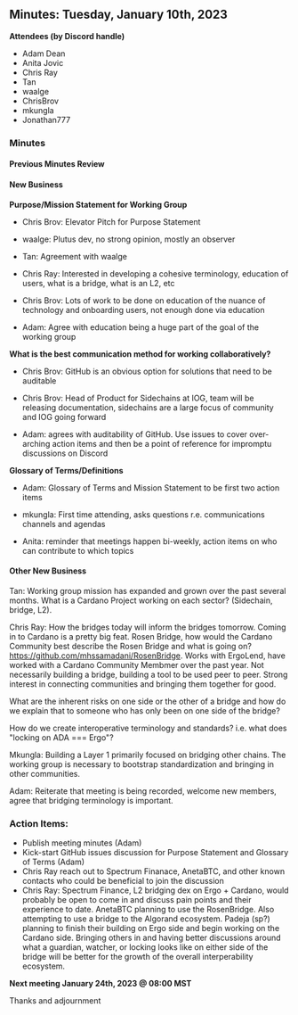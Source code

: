 ## Minutes: Tuesday, January 10th, 2023

**Attendees (by Discord handle)**

* Adam Dean
* Anita Jovic
* Chris Ray
* Tan
* waalge
* ChrisBrov
* mkungla
* Jonathan777

### Minutes ###

#### Previous Minutes Review ####

#### New Business ####

**Purpose/Mission Statement for Working Group**

- Chris Brov: Elevator Pitch for Purpose Statement

- waalge: Plutus dev, no strong opinion, mostly an observer

- Tan: Agreement with waalge

- Chris Ray: Interested in developing a cohesive terminology, education of users, what is a bridge, what is an L2, etc

- Chris Brov: Lots of work to be done on education of the nuance of technology and onboarding users, not enough done via education

- Adam: Agree with education being a huge part of the goal of the working group

**What is the best communication method for working collaboratively?**

- Chris Brov: GitHub is an obvious option for solutions that need to be auditable
- Chris Brov: Head of Product for Sidechains at IOG, team will be releasing documentation, sidechains are a large focus of community and IOG going forward

- Adam: agrees with auditability of GitHub. Use issues to cover over-arching action items and then be a point of reference for impromptu discussions on Discord

**Glossary of Terms/Definitions**

- Adam: Glossary of Terms and Mission Statement to be first two action items

- mkungla: First time attending, asks questions r.e. communications channels and agendas

- Anita: reminder that meetings happen bi-weekly, action items on who can contribute to which topics


#### Other New Business ####

Tan: Working group mission has expanded and grown over the past several months. What is a Cardano Project working on each sector? (Sidechain, bridge, L2).

Chris Ray: How the bridges today will inform the bridges tomorrow. Coming in to Cardano is a pretty big feat. Rosen Bridge, how would the Cardano Community best describe the Rosen Bridge and what is going on? https://github.com/mhssamadani/RosenBridge. Works with ErgoLend, have worked with a Cardano Community Membmer over the past year. Not necessarily building a bridge, building a tool to be used peer to peer. Strong interest in connecting communities and bringing them together for good.

What are the inherent risks on one side or the other of a bridge and how do we explain that to someone who has only been on one side of the bridge?

How do we create interoperative terminology and standards? i.e. what does "locking on ADA === Ergo"?

Mkungla: Building a Layer 1 primarily focused on bridging other chains. The working group is necessary to bootstrap standardization and bringing in other communities.

Adam: Reiterate that meeting is being recorded, welcome new members, agree that bridging terminology is important.


### Action Items: ###
- Publish meeting minutes (Adam)
- Kick-start GitHub issues discussion for Purpose Statement and Glossary of Terms (Adam)
- Chris Ray reach out to Spectrum Finanace, AnetaBTC, and other known contacts who could be beneficial to join the discussion
- Chris Ray: Spectrum Finance, L2 bridging dex on Ergo + Cardano, would probably be open to come in and discuss pain points and their experience to date. AnetaBTC planning to use the RosenBridge. Also attempting to use a bridge to the Algorand ecosystem. Padeja (sp?) planning to finish their building on Ergo side and begin working on the Cardano side. Bringing others in and having better discussions around what a guardian, watcher, or locking looks like on either side of the bridge will be better for the growth of the overall interperability ecosystem.

**Next meeting January 24th, 2023 @ 08:00 MST**

Thanks and adjournment